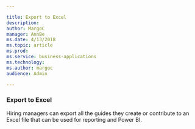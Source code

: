 ```yaml
---

title: Export to Excel
description: 
author: MargoC
manager: AnnBe
ms.date: 4/13/2018
ms.topic: article
ms.prod: 
ms.service: business-applications
ms.technology: 
ms.author: margoc
audience: Admin

---
```

### Export to Excel



Hiring managers can export all the guides they create or contribute to an Excel
file that can be used for reporting and Power BI.
